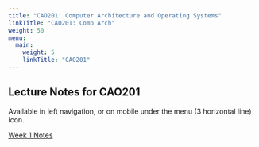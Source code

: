 ```yaml
---
title: "CAO201: Computer Architecture and Operating Systems"
linkTitle: "CAO201: Comp Arch"
weight: 50
menu:
  main:
    weight: 5
    linkTitle: "CAO201"
---
```


## Lecture Notes for CAO201

Available in left navigation, or on mobile under the menu (3 horizontal line) icon.

<a class="btn btn-lg btn-primary mr-3 mb-4" href="week1/">Week 1 Notes
</a>